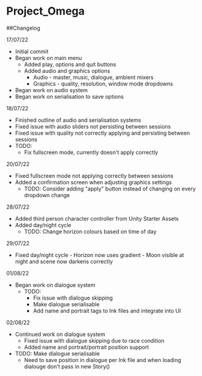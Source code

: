 # Project_Omega
 
##Changelog

17/07/22
- Initial commit
- Began work on main menu
	- Added play, options and quit buttons
	- Added audio and graphics options
		- Audio - master, music, dialogue, ambient mixers
		- Graphics - quality, resolution, window mode dropdowns
- Began work on audio system
- Began work on serialisation to save options

18/07/22
- Finished outline of audio and serialisation systems
- Fixed issue with audio sliders not persisting between sessions
- Fixed issue with quality not correctly applying and persisting between sessions
- TODO: 
	- Fix fullscreen mode, currently doesn't apply correctly
	
20/07/22
- Fixed fullscreen mode not applying correctly between sessions
- Added a confirmation screen when adjusting graphics settings
	- TODO: Consider adding "apply" button instead of changing on every dropdown change
	
28/07/22
- Added third person character controller from Unity Starter Assets
- Added day/night cycle
	- TODO: Change horizon colours based on time of day 
	
29/07/22
- Fixed day/night cycle
		- Horizon now uses gradient
		- Moon visible at night and scene now darkens correctly

01/08/22
- Began work on dialogue system
	- TODO: 
		- Fix issue with dialogue skipping
		- Make dialogue serialisable
		- Add name and portrait tags to Ink files and integrate into UI
		
02/08/22
- Continued work on dialogue system
	- Fixed issue with dialogue skipping due to race condition
	- Added name and portrait/portrait position support
- TODO: Make dialogue serialisable
	- Need to save position in dialogue per Ink file and when loading dialouge
	  don't pass in new Story() 